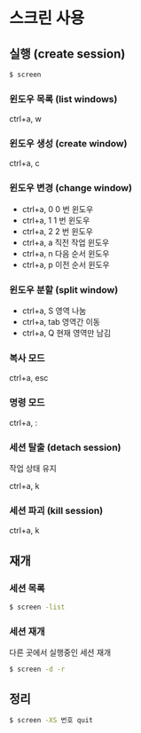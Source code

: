 # 스크린 사용

## 실행 (create session)

```bash
$ screen
```

### 윈도우 목록 (list windows)

ctrl+a, w

### 윈도우 생성 (create window)

ctrl+a, c

### 윈도우 변경 (change window)

* ctrl+a, 0 0 번 윈도우
* ctrl+a, 1 1 번 윈도우
* ctrl+a, 2 2 번 윈도우
* ctrl+a, a 직전 작업 윈도우
* ctrl+a, n 다음 순서 윈도우
* ctrl+a, p 이전 순서 윈도우

### 윈도우 분할 (split window)

* ctrl+a, S 영역 나눔
* ctrl+a, tab 영역간 이동
* ctrl+a, Q 현재 영역만 남김

### 복사 모드

ctrl+a, esc

### 명령 모드

ctrl+a, :

### 세션 탈출 (detach session)

작업 상태 유지

ctrl+a, k

### 세션 파괴 (kill session)

ctrl+a, k

## 재개

### 세션 목록

```bash
$ screen -list
```

### 세션 재개

다른 곳에서 실행중인 세션 재개

```bash
$ screen -d -r
```

## 정리

```bash
$ screen -XS 번호 quit
```
